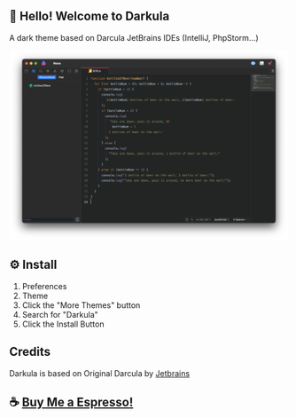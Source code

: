 ## 👋 Hello! Welcome to Darkula

A dark theme based on Darcula JetBrains IDEs (IntelliJ, PhpStorm...)

![Screenshot](./Images/extension/screenshot.png)

## ⚙️ Install

1. Preferences
2. Theme
3. Click the "More Themes" button
4. Search for "Darkula"
5. Click the Install Button

## Credits

Darkula is based on Original Darcula by [Jetbrains](https://www.jetbrains.com/)

## ☕️ [Buy Me a Espresso!](https://www.paypal.com/donate/?hosted_button_id=H2E76AKPVC39L)
